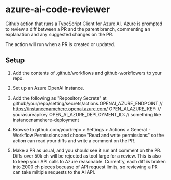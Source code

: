 # azure-ai-code-reviewer

Github action that runs a TypeScript Client for Azure AI. Azure is prompted to review a diff between a PR and the parent branch, commenting an explanation and any suggested changes on the PR.

The action will run when a PR is created or updated.

Setup
--------
1. Add the contents of .github/workflows and github-workflowers to your repo.

2. Set up an Azure OpenAI Instance.

3. Add the following as "Repository Secrets" at github/your/repo/setting/secrets/actions
    OPENAI_AZURE_ENDPOINT // https://instancenamehere.openai.azure.com/
    OPEN_AI_AZURE_KEY: // yourasureapikey
    OPEN_AI_AZURE_DEPLOYMENT_ID: // something like instancenamehere-deployment

4. Browse to github.com/your/repo > Settings > Actions > General - Workflow Permissions and choose "Read and write permissions" so the action can read your diffs and write a comment on the PR.

5. Make a PR as usual, and you should see it run anf comment on the PR. Diffs over 50k ch will be rejected as tool large for a review. This is also to keep your API calls to Azure reasonable. Currently, each diff is broken into 2000 ch pieces becuase of API request limits, so reviewing a PR can take miltiple requests to the AI API.


